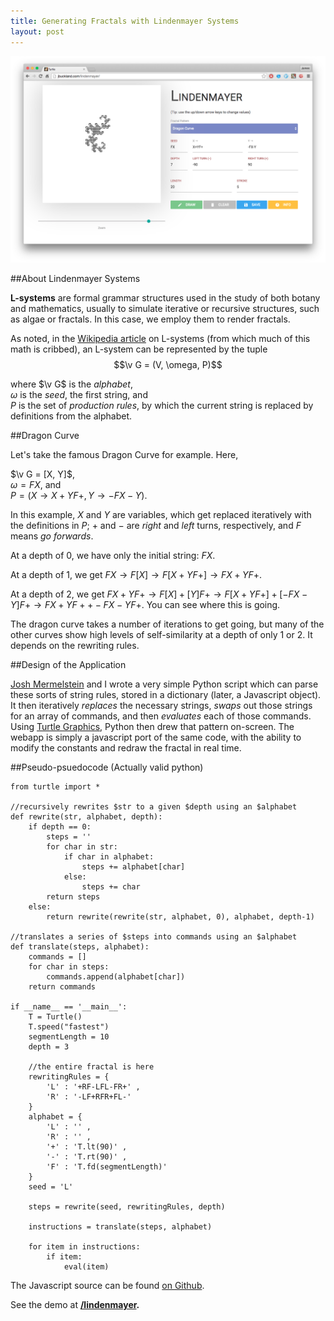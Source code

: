 ```yaml
---
title: Generating Fractals with Lindenmayer Systems
layout: post
---
```


[<img src="/images/lindenmayer_thumbnail.png">](/lindenmayer)


##About Lindenmayer Systems

**L-systems** are formal grammar structures used in the study of both botany and mathematics, usually to simulate iterative or recursive structures, such as algae or fractals. In this case, we employ them to render fractals.

As noted, in the [Wikipedia article](https://en.wikipedia.org/wiki/L-system) on L-systems (from which much of this math is cribbed), an L-system can be represented by the tuple $$\v G = (V, \omega, P)$$

where $\v G$ is the _alphabet_,  
$\omega$ is the _seed_, the first string, and   
$P$ is the set of _production rules_, by which the current string is replaced by definitions from the alphabet.

##Dragon Curve

Let's take the famous Dragon Curve for example. Here,  

$\v G = [X, Y]$,  
$\omega = FX$, and  
$P = (X \rightarrow X+YF+, Y \rightarrow -FX-Y)$. 

In this example, $X$ and $Y$ are variables, which get replaced iteratively with the definitions in $P$; $+$ and $-$ are _right_ and _left_ turns, respectively, and $F$ means _go forwards_.

At a depth of 0, we have only the initial string: $FX$.

At a depth of 1, we get $FX \rightarrow F[X] \rightarrow F[X+YF+] \rightarrow FX+YF+$.

At a depth of 2, we get $FX+YF+ \rightarrow F[X]+[Y]F+ \rightarrow F[X+YF+]+[-FX-Y]F+ \rightarrow FX+YF++-FX-YF+$. You can see where this is going. 

The dragon curve takes a number of iterations to get going, but many of the other curves show high levels of self-similarity at a depth of only 1 or 2. It depends on the rewriting rules.

##Design of the Application

[Josh Mermelstein](https://github.com/JoshMermel) and I wrote a very simple Python script which can parse these sorts of string rules, stored in a dictionary (later, a Javascript object). It then iteratively *replaces* the necessary strings, *swaps* out those strings for an array of commands, and then *evaluates* each of those commands. Using [Turtle Graphics](https://en.wikipedia.org/wiki/Turtle_graphics), Python then drew that pattern on-screen. The webapp is simply a javascript port of the same code, with the ability to modify the constants and redraw the fractal in real time.

##Pseudo-psuedocode
(Actually valid python)

	from turtle import *

	//recursively rewrites $str to a given $depth using an $alphabet
	def rewrite(str, alphabet, depth):
	    if depth == 0:
	        steps = ''
	        for char in str:
	            if char in alphabet:
	                steps += alphabet[char]
	            else:
	                steps += char
	        return steps
	    else:
	        return rewrite(rewrite(str, alphabet, 0), alphabet, depth-1)

	//translates a series of $steps into commands using an $alphabet
	def translate(steps, alphabet):
	    commands = []
	    for char in steps:
	        commands.append(alphabet[char])
	    return commands

	if __name__ == '__main__':
	    T = Turtle()
	    T.speed("fastest")
	    segmentLength = 10
	    depth = 3

	    //the entire fractal is here
	    rewritingRules = {
	    	'L' : '+RF-LFL-FR+' , 
	    	'R' : '-LF+RFR+FL-'
	    }
	    alphabet = {
	    	'L' : '' , 
	    	'R' : '' , 
	    	'+' : 'T.lt(90)' ,
	    	'-' : 'T.rt(90)' , 
	    	'F' : 'T.fd(segmentLength)'
	    }
	    seed = 'L'

	    steps = rewrite(seed, rewritingRules, depth)

	    instructions = translate(steps, alphabet)

	    for item in instructions:
	        if item:
	            eval(item)

The Javascript source can be found [on Github](https://github.com/ambuc/lindenmayer/tree/gh-pages).


See the demo at **[/lindenmayer](/lindenmayer).**